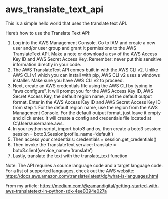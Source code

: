# aws_translate_text_api
This is a simple hello world that uses the translate text API. 

Here’s how to use the Translate Text API:

1. Log into the AWS Management Console. Go to IAM and create a new user and/or user group and grant it permissions to the AWS TranslateText API. Make a note or download a csv of the AWS Access Key ID and AWS Secret Access Key. Remember: never put this sensitive information directly in your code.
2. The AWS TranslateText API comes built in with the AWS CLI v2. Unlike AWS CLI v1 which you can install with pip, AWS CLI v2 uses a windows installer. Make sure you have AWS CLI v2 to proceed.
3. Next, create an AWS credentials file using the AWS CLI by typing in “aws configure”. It will prompt you for the AWS Access Key ID, AWS Secret Access Key, the default region name, and the default output format. Enter in the AWS Access Key ID and AWS Secret Access Key ID from step 1. For the default region name, use the region from the AWS Management Console. For the default output format, just leave it empty and click enter. It will create a config and credentials file located at C:\Users\username\.aws.
4. In your python script, import boto3 and os, then create a boto3 session: session = boto3.Session(profile_name=’default’)
5. Then access your credentials: credentials = session.get_credentials()
6. Then invoke the TranslateText service: translate = boto3.client(service_name=’translate’)
7. Lastly, translate the text with the translate_text function

Note: The API requires a source language code and a target language code. For a list of supported languages, check out the AWS website: https://docs.aws.amazon.com/translate/latest/dg/what-is-languages.html

From my article: https://medium.com/@zamandigital/getting-started-with-aws-translatetext-in-python-sdk-4ee8394e027a

